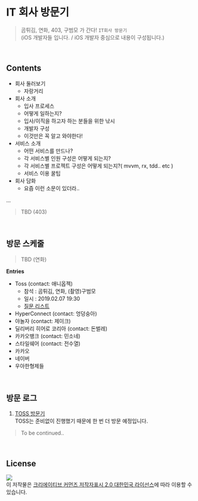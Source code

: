 # IT 회사 방문기

> 곰튀김, 연화, 403, 구범모 가 간다! `IT회사 방문기` <br/>
> (iOS 개발자들 입니다. / iOS 개발자 중심으로 내용이 구성됩니다.)

<br/>

## Contents

- 회사 둘러보기
	- 자랑거리
- 회사 소개
	- 입사 프로세스
	- 어떻게 일하는지?
	- 입사/이직을 하고자 하는 분들을 위한 낚시
	- 개발자 구성
	- 이것만은 꼭 알고 와야한다!
- 서비스 소개
	- 어떤 서비스를 만드나?
	- 각 서비스별 인원 구성은 어떻게 되는지?
	- 각 서비스별 프로젝트 구성은 어떻게 되는지?( mvvm, rx, tdd.. etc )
	- 서비스 이용 꿀팁
- 회사 담화
	- 요즘 이런 소문이 있더라..

...

> TBD (403)

<br/>

## 방문 스케줄

> TBD (연화)

**Entries**

- Toss (contact: 애니옵젝)
	- 참석 : 곰튀김, 연화, (촬영)구범모
	- 일시 : 2019.02.07 19:30 
	- [질문 리스트](https://github.com/iamchiwon/dinner_it/blob/master/QnA-toss.md)
- HyperConnect (contact: 엉덩숭아)
- 야놀자 (contact: 제이크)
- 딜리버리 히어로 코리아 (contact: 돈벌레)
- 카카오뱅크 (contact: 민소네)
- 스타일쉐어 (contact: 전수열)
- 카카오
- 네이버
- 우아한형제들

<br/>


## 방문 로그

1. [TOSS 방문기](https://iamchiwon.github.io/2018/12/20/visit-toss/)<br/>
   TOSS는 준비없이 진행했기 때문에 한 번 더 방문 예정입니다.

> To be continued..

<br/>


## License

![](https://raw.githubusercontent.com/iamchiwon/RxSwift_In_4_Hours/master/docs/cc_license.png)
<br />이 저작물은 <a rel="license" href="http://creativecommons.org/licenses/by/2.0/kr/">크리에이티브 커먼즈 저작자표시 2.0 대한민국 라이선스</a>에 따라 이용할 수 있습니다.
